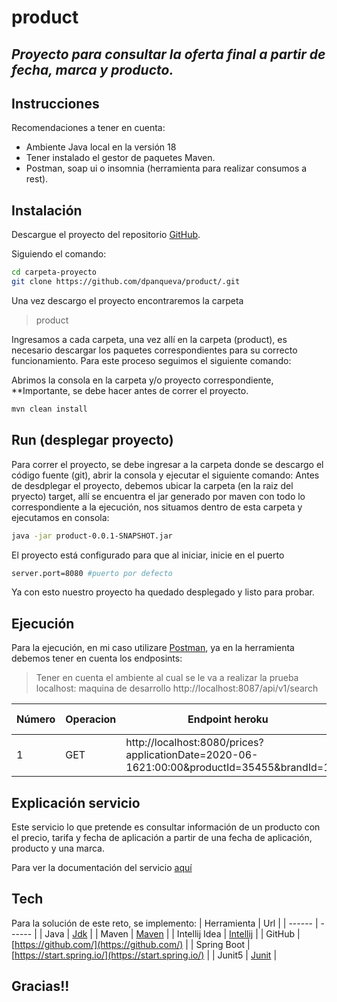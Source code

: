 # product
## _Proyecto para consultar la oferta final a partir de fecha, marca y producto._

## Instrucciones
Recomendaciones a tener en cuenta:
- Ambiente Java local en la versión 18 
- Tener instalado el gestor de paquetes Maven.
- Postman, soap ui o insomnia (herramienta para realizar consumos a rest).

## Instalación

Descargue el proyecto del repositorio [GitHub](https://github.com/dpanqueva/product/).

Siguiendo el comando:

```sh
cd carpeta-proyecto
git clone https://github.com/dpanqueva/product/.git
```

Una vez descargo el proyecto encontraremos la carpeta
> product


Ingresamos a cada carpeta, una vez allí en la carpeta (product), es necesario descargar los paquetes correspondientes para su correcto funcionamiento.
Para este proceso seguimos el siguiente comando:

Abrimos la consola en la carpeta y/o proyecto correspondiente, **Importante, se debe hacer antes de correr el proyecto.

```sh
mvn clean install
```
## Run (desplegar proyecto)
Para correr el proyecto, se debe ingresar a la carpeta donde se descargo el código fuente (git), abrir la consola y ejecutar el siguiente comando:
Antes de desdplegar el proyecto, debemos ubicar la carpeta (en la raiz del pryecto) target, allí se encuentra el jar generado por maven con todo lo correspondiente a la ejecución, nos situamos dentro de esta carpeta y ejecutamos en consola:
```sh
java -jar product-0.0.1-SNAPSHOT.jar
```

El proyecto está configurado para que al iniciar, inicie en el puerto
```sh
server.port=8080 #puerto por defecto
```

Ya con esto nuestro proyecto ha quedado desplegado y listo para probar.


## Ejecución
Para la ejecución, en mi caso utilizare [Postman](https://www.postman.com/downloads/), ya en la herramienta debemos tener en cuenta los endposints:

> Tener en cuenta el ambiente al cual se le va a realizar la prueba
> localhost: maquina de desarrollo
> http://localhost:8087/api/v1/search


|Número| Operacion | Endpoint heroku|Endpoint local|
|------ | ------ | ------ | ------ |
|1| GET | http://localhost:8080/prices?applicationDate=2020-06-1621:00:00&productId=35455&brandId=1 |


## Explicación servicio 
Este servicio lo que pretende es consultar información de un producto con el precio, tarifa y fecha de aplicación a partir de una fecha de aplicación, producto y una marca.

Para ver la documentación del servicio [aquí](https://github.com/dpanqueva/commerce-test-dev/wiki)

## Tech
Para la solución de este reto, se implemento:
| Herramienta | Url |
| ------ | ------ |
| Java | [Jdk](https://openjdk.java.net/projects/jdk/18/) |
| Maven | [Maven](https://maven.apache.org/download.cgi) |
| Intellij Idea | [Intellij](https://www.jetbrains.com/es-es/idea/download) |
| GitHub | [https://github.com/](https://github.com/) |
| Spring Boot | [https://start.spring.io/](https://start.spring.io/) |
| Junit5 | [Junit](https://junit.org/junit5/) |

## Gracias!!
